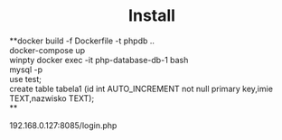 <h1 align=center>Install</h1>
**docker build -f Dockerfile -t phpdb .. <br>
docker-compose up <br>
winpty docker exec -it php-database-db-1 bash <br>
mysql -p <br>
use test; <br>
create table tabela1 (id int AUTO_INCREMENT not null primary key,imie TEXT,nazwisko TEXT);<br>**

192.168.0.127:8085/login.php
